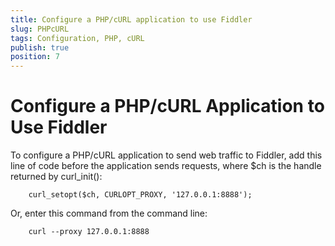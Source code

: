 ```yaml
---
title: Configure a PHP/cURL application to use Fiddler
slug: PHPcURL
tags: Configuration, PHP, cURL
publish: true
position: 7
---
```


Configure a PHP/cURL Application to Use Fiddler
===============================================

To configure a PHP/cURL application to send web traffic to Fiddler, add this line of code before the application sends requests, where $ch is the handle returned by curl_init():

		curl_setopt($ch, CURLOPT_PROXY, '127.0.0.1:8888');

Or, enter this command from the command line:

		curl --proxy 127.0.0.1:8888

